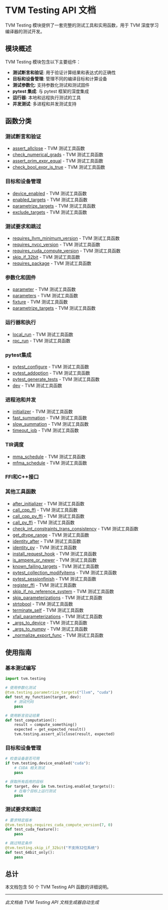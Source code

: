 # TVM Testing API 文档

TVM Testing 模块提供了一套完整的测试工具和实用函数，用于 TVM 深度学习编译器的测试开发。

## 模块概述

TVM Testing 模块包含以下主要组件：

- **测试断言和验证**: 用于验证计算结果和表达式的正确性
- **目标和设备管理**: 管理不同的编译目标和计算设备
- **测试参数化**: 支持参数化测试和测试固件
- **pytest 集成**: 与 pytest 框架的深度集成
- **运行器**: 本地和远程执行测试的工具
- **并发测试**: 多进程和并发测试支持

## 函数分类


### 测试断言和验证

- [assert_allclose](assert_allclose.md) - TVM 测试工具函数
- [check_numerical_grads](check_numerical_grads.md) - TVM 测试工具函数
- [assert_prim_expr_equal](assert_prim_expr_equal.md) - TVM 测试工具函数
- [check_bool_expr_is_true](check_bool_expr_is_true.md) - TVM 测试工具函数

### 目标和设备管理

- [device_enabled](device_enabled.md) - TVM 测试工具函数
- [enabled_targets](enabled_targets.md) - TVM 测试工具函数
- [parametrize_targets](parametrize_targets.md) - TVM 测试工具函数
- [exclude_targets](exclude_targets.md) - TVM 测试工具函数

### 测试要求和跳过

- [requires_llvm_minimum_version](requires_llvm_minimum_version.md) - TVM 测试工具函数
- [requires_nvcc_version](requires_nvcc_version.md) - TVM 测试工具函数
- [requires_cuda_compute_version](requires_cuda_compute_version.md) - TVM 测试工具函数
- [skip_if_32bit](skip_if_32bit.md) - TVM 测试工具函数
- [requires_package](requires_package.md) - TVM 测试工具函数

### 参数化和固件

- [parameter](parameter.md) - TVM 测试工具函数
- [parameters](parameters.md) - TVM 测试工具函数
- [fixture](fixture.md) - TVM 测试工具函数
- [parametrize_targets](parametrize_targets.md) - TVM 测试工具函数

### 运行器和执行

- [local_run](local_run.md) - TVM 测试工具函数
- [rpc_run](rpc_run.md) - TVM 测试工具函数

### pytest集成

- [pytest_configure](pytest_configure.md) - TVM 测试工具函数
- [pytest_addoption](pytest_addoption.md) - TVM 测试工具函数
- [pytest_generate_tests](pytest_generate_tests.md) - TVM 测试工具函数
- [dev](dev.md) - TVM 测试工具函数

### 进程池和并发

- [initializer](initializer.md) - TVM 测试工具函数
- [fast_summation](fast_summation.md) - TVM 测试工具函数
- [slow_summation](slow_summation.md) - TVM 测试工具函数
- [timeout_job](timeout_job.md) - TVM 测试工具函数

### TIR调度

- [mma_schedule](mma_schedule.md) - TVM 测试工具函数
- [mfma_schedule](mfma_schedule.md) - TVM 测试工具函数

### FFI和C++接口


### 其他工具函数

- [after_initializer](after_initializer.md) - TVM 测试工具函数
- [call_cpp_ffi](call_cpp_ffi.md) - TVM 测试工具函数
- [call_cpp_py_ffi](call_cpp_py_ffi.md) - TVM 测试工具函数
- [call_py_ffi](call_py_ffi.md) - TVM 测试工具函数
- [check_int_constraints_trans_consistency](check_int_constraints_trans_consistency.md) - TVM 测试工具函数
- [get_dtype_range](get_dtype_range.md) - TVM 测试工具函数
- [identity_after](identity_after.md) - TVM 测试工具函数
- [identity_py](identity_py.md) - TVM 测试工具函数
- [install_request_hook](install_request_hook.md) - TVM 测试工具函数
- [is_ampere_or_newer](is_ampere_or_newer.md) - TVM 测试工具函数
- [known_failing_targets](known_failing_targets.md) - TVM 测试工具函数
- [pytest_collection_modifyitems](pytest_collection_modifyitems.md) - TVM 测试工具函数
- [pytest_sessionfinish](pytest_sessionfinish.md) - TVM 测试工具函数
- [register_ffi](register_ffi.md) - TVM 测试工具函数
- [skip_if_no_reference_system](skip_if_no_reference_system.md) - TVM 测试工具函数
- [skip_parameterizations](skip_parameterizations.md) - TVM 测试工具函数
- [strtobool](strtobool.md) - TVM 测试工具函数
- [terminate_self](terminate_self.md) - TVM 测试工具函数
- [xfail_parameterizations](xfail_parameterizations.md) - TVM 测试工具函数
- [_args_to_device](_args_to_device.md) - TVM 测试工具函数
- [_args_to_numpy](_args_to_numpy.md) - TVM 测试工具函数
- [_normalize_export_func](_normalize_export_func.md) - TVM 测试工具函数


## 使用指南

### 基本测试编写

```python
import tvm.testing

# 使用参数化测试
@tvm.testing.parametrize_targets("llvm", "cuda")
def test_my_function(target, dev):
    # 测试代码
    pass

# 使用断言验证结果
def test_computation():
    result = compute_something()
    expected = get_expected_result()
    tvm.testing.assert_allclose(result, expected)
```

### 目标和设备管理

```python
# 检查设备是否可用
if tvm.testing.device_enabled("cuda"):
    # CUDA 相关测试
    pass

# 获取所有启用的目标
for target, dev in tvm.testing.enabled_targets():
    # 在每个目标上运行测试
    pass
```

### 测试要求和跳过

```python
# 要求特定版本
@tvm.testing.requires_cuda_compute_version(7, 0)
def test_cuda_feature():
    pass

# 跳过特定条件
@tvm.testing.skip_if_32bit("不支持32位系统")
def test_64bit_only():
    pass
```

## 总计

本文档包含 50 个 TVM Testing API 函数的详细说明。

---

*此文档由 TVM Testing API 文档生成器自动生成*
